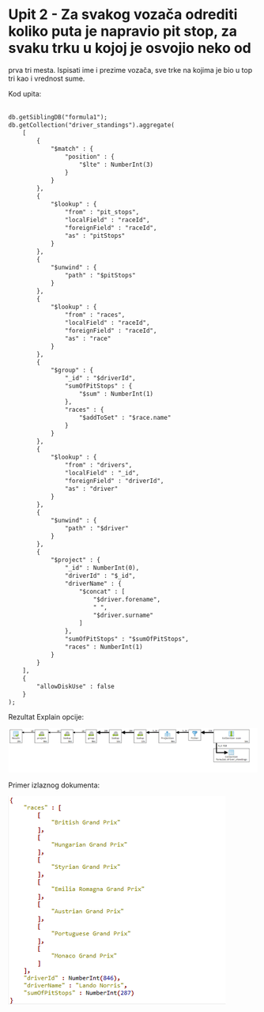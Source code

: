 # Upit 2 - Za svakog vozača odrediti koliko puta je napravio pit stop, za svaku trku u kojoj je osvojio neko od 
prva tri mesta. Ispisati ime i prezime vozača, sve trke na kojima je bio u top tri kao i vrednost sume.

Kod upita:

~~~

db.getSiblingDB("formula1");
db.getCollection("driver_standings").aggregate(
    [
        {
            "$match" : {
                "position" : {
                    "$lte" : NumberInt(3)
                }
            }
        }, 
        {
            "$lookup" : {
                "from" : "pit_stops",
                "localField" : "raceId",
                "foreignField" : "raceId",
                "as" : "pitStops"
            }
        }, 
        {
            "$unwind" : {
                "path" : "$pitStops"
            }
        }, 
        {
            "$lookup" : {
                "from" : "races",
                "localField" : "raceId",
                "foreignField" : "raceId",
                "as" : "race"
            }
        }, 
        {
            "$group" : {
                "_id" : "$driverId",
                "sumOfPitStops" : {
                    "$sum" : NumberInt(1)
                },
                "races" : {
                    "$addToSet" : "$race.name"
                }
            }
        }, 
        {
            "$lookup" : {
                "from" : "drivers",
                "localField" : "_id",
                "foreignField" : "driverId",
                "as" : "driver"
            }
        }, 
        {
            "$unwind" : {
                "path" : "$driver"
            }
        }, 
        {
            "$project" : {
                "_id" : NumberInt(0),
                "driverId" : "$_id",
                "driverName" : {
                    "$concat" : [
                        "$driver.forename",
                        " ",
                        "$driver.surname"
                    ]
                },
                "sumOfPitStops" : "$sumOfPitStops",
                "races" : NumberInt(1)
            }
        }
    ], 
    {
        "allowDiskUse" : false
    }
);

~~~

Rezultat Explain opcije:

![Alt text](/v1/andrija/query_2/query_2_explain.png)

Primer izlaznog dokumenta:

![Alt text](/v1/andrija/query_2/query_2_output.png)


